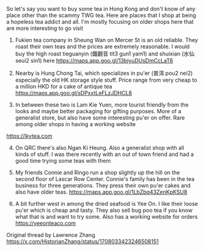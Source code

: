 So let's say you want to buy some tea in Hong Kong and don't know of any place other than the scammy TWG tea. Here are places that I shop at being a hopeless tea addict and all. I'm mostly focusing on older shops here that are more interesting to go visit

1. Fukien tea company in Sheung Wan on Mercer St is an old reliable.  They roast their own teas and the prices are extremely reasonable. I would buy the high roast tieguanyin (鐵觀音 tit3 gun1 yam1) and shuixian (水仙 seui2 sin1) here https://maps.app.goo.gl/13bjyuDUsDmCcLaT6

2. Nearby is Hung Chong Tai, which specializes in pu'er (普洱 pou2 nei2) especially the old HK storage style stuff. Price range from very cheap to a million HKD for a cake of antique tea https://maps.app.goo.gl/sDPxxtLeFLzJDHCL8

3. In between these two is Lam Kie Yuen, more tourist friendly from the looks and maybe better packaging for gifting purposes. More of a generalist store, but also have some interesting pu'er on offer. Rare among older shops in having a working website

https://lkytea.com

4. On QRC there's also Ngan Ki Heung. Also a generalist shop with all kinds of stuff. I was there recently with an out of town friend and had a good time trying some teas with them

5. My friends Connie and Ringo run a shop slightly up the hill on the second floor of Lascar Row Center. Connie's family has been in the tea business for three generations. They press their own pu'er cakes and also have older teas. https://maps.app.goo.gl/1LbZbq43ZenKpKSU8

6. A bit further west in among the dried seafood is Yee On. I like their loose pu'er which is cheap and tasty. They also sell bug poo tea if you know what that is and want to try some. Also has a working website for orders https://yeeonteaco.com

Original thread by Lawrence Zhang
https://x.com/HistorianZhang/status/1708033423246508151
